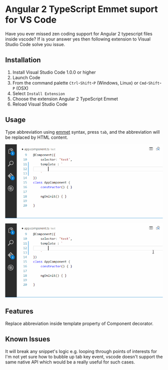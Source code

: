 # Angular 2 TypeScript Emmet suport for VS Code

Have you ever missed zen coding support for Angular 2 typescript files inside vscode? If is your answer yes then following extension to Visual Studio Code solve you issue.

## Installation

1. Install Visual Studio Code 1.0.0 or higher
2. Launch Code
3. From the command palette `Ctrl`-`Shift`-`P` (Windows, Linux) or `Cmd`-`Shift`-`P` (OSX)
4. Select `Install Extension`
5. Choose the extension Angular 2 TypeScript Emmet
6. Reload Visual Studio Code

## Usage

Type abbreviation using [emmet](http://docs.emmet.io/abbreviations/) syntax, press `tab`, and the abbreviation will be replaced by HTML content.

![Use Extension](images/use-extension.gif)

![Use Extension](images/use-extension2.gif)

## Features

Replace abbreviation inside template property of Component decorator.

## Known Issues

It will break any snippet's logic e.g. looping through points of interests for I'm not yet sure how to bubble up tab key event, vscode doesn't support the same native API which would be a really useful for such cases.  